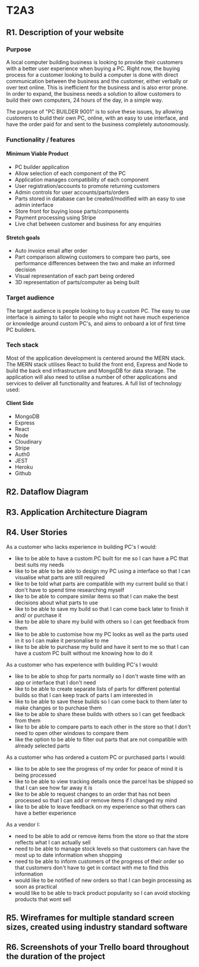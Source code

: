 # T2A3

## R1. Description of your website

### Purpose

A local computer building business is looking to provide their customers with a better user experience when buying a PC. Right now, the buying process for a customer looking to build a computer is done with direct communication between the business and the customer, either verbally or over text online. This is inefficient for the business and is also error prone. In order to expand, the business needs a solution to allow customers to build their own computers, 24 hours of the day, in a simple way.

The purpose of "PC BUILDER 9001" is to solve these issues, by allowing customers to build their own PC, online, with an easy to use interface, and have the order paid for and sent to the business completely autonomously.

### Functionality / features

#### Minimum Viable Product

- PC builder application
- Allow selection of each component of the PC
- Application manages compatibility of each component
- User registration/accounts to promote returning customers
- Admin controls for user accounts/parts/orders
- Parts stored in database can be created/modified with an easy to use admin interface
- Store front for buying loose parts/components
- Payment processing using Stripe
- Live chat between customer and business for any enquiries

#### Stretch goals

- Auto invoice email after order
- Part comparison allowing customers to compare two parts, see performance differences between the two and make an informed decision
- Visual representation of each part being ordered
- 3D representation of parts/computer as being built

### Target audience

The target audience is people looking to buy a custom PC. The easy to use interface is aiming to tailor to people who might not have much experience or knowledge around custom PC's, and aims to onboard a lot of first time PC builders.

### Tech stack

Most of the application development is centered around the MERN stack. The MERN stack utilises React to build the front end, Express and Node to build the back end infrastructure and MongoDB for data storage. The application will also need to utilise a number of other applications and services to deliver all functionality and features. A full list of technology used:

#### Client Side

- MongoDB
- Express
- React
- Node
- Cloudinary
- Stripe
- Auth0
- JEST
- Heroku
- Github

## R2. Dataflow Diagram

## R3. Application Architecture Diagram

## R4. User Stories

As a customer who lacks experience in building PC's I would:

- like to be able to have a custom PC built for me so I can have a PC that best suits my needs
- like to be able to be able to design my PC using a interface so that I can visualise what parts are still required
- like to be told what parts are compatible with my current build so that I don't have to spend time researching myself
- like to be able to compare similar items so that I can make the best decisions about what parts to use
- like to be able to save my build so that I can come back later to finish it and/ or purchase it
- like to be able to share my build with others so I can get feedback from them
- like to be able to customise how my PC looks as well as the parts used in it so I can make it personalise to me
- like to be able to purchase my build and have it sent to me so that I can have a custom PC built without me knowing how to do it

As a customer who has experience with building PC's I would:

- like to be able to shop for parts normally so I don't waste time with an app or interface that I don't need
- like to be able to create separate lists of parts for different potential builds so that I can keep track of parts I am interested in
- like to be able to save these builds so I can come back to them later to make changes or to purchase them
- like to be able to share these builds with others so I can get feedback from them
- like to be able to compare parts to each other in the store so that I don't need to open other windows to compare them
- like the option to be able to filter out parts that are not compatible with already selected parts

As a customer who has ordered a custom PC or purchased parts I would:

- like to be able to see the progress of my order for peace of mind it is being processed
- like to be able to view tracking details once the parcel has be shipped so that I can see how far away it is
- like to be able to request changes to an order that has not been processed so that I can add or remove items if I changed my mind
- like to be able to leave feedback on my experience so that others can have a better experience

As a vendor I:

- need to be able to add or remove items from the store so that the store reflects what I can actually sell
- need to be able to manage stock levels so that customers can have the most up to date information when shopping
- need to be able to inform customers of the progress of their order so that customers don't have to get in contact with me to find this information
- would like to be notified of new orders so that I can begin processing as soon as practical
- would like to be able to track product popularity so I can avoid stocking products that wont sell

## R5. Wireframes for multiple standard screen sizes, created using industry standard software

## R6. Screenshots of your Trello board throughout the duration of the project
